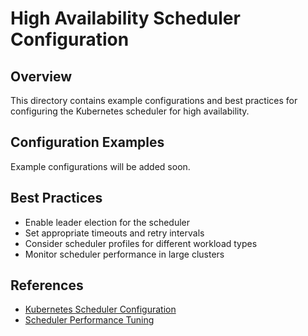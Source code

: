 # High Availability Scheduler Configuration

## Overview

This directory contains example configurations and best practices for configuring the Kubernetes scheduler for high availability.

## Configuration Examples

Example configurations will be added soon.

## Best Practices

- Enable leader election for the scheduler
- Set appropriate timeouts and retry intervals
- Consider scheduler profiles for different workload types
- Monitor scheduler performance in large clusters

## References

- [Kubernetes Scheduler Configuration](https://kubernetes.io/docs/reference/scheduling/config/)
- [Scheduler Performance Tuning](https://kubernetes.io/docs/concepts/scheduling-eviction/scheduling-framework/)